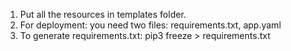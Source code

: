 1. Put all the resources in templates folder.
2. For deployment: you need two files: requirements.txt, app.yaml
3. To generate requirements.txt: pip3 freeze > requirements.txt
